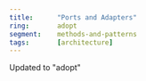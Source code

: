 ```yaml
---
title:      "Ports and Adapters"
ring:       adopt
segment:    methods-and-patterns
tags:       [architecture]
---
```


Updated to "adopt"
